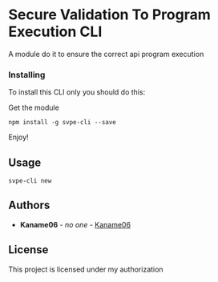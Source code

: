 # Secure Validation To Program Execution CLI

A module do it to ensure the correct api program execution

### Installing

To install this CLI only you should do this:

Get the module

```
npm install -g svpe-cli --save
```

Enjoy!

## Usage
```
svpe-cli new

```

## Authors

* **Kaname06** - *no one* - [Kaname06](https://github.com/kaname06)

## License

This project is licensed under my authorization